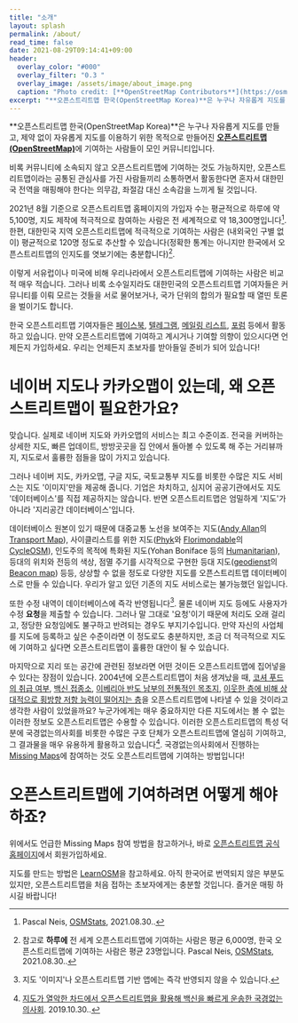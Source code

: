 ```yaml
---
title: "소개"
layout: splash
permalink: /about/
read_time: false
date: 2021-08-29T09:14:41+09:00
header:
  overlay_color: "#000"
  overlay_filter: "0.3 "
  overlay_image: /assets/image/about_image.png
  caption: "Photo credit: [**OpenStreetMap Contributors**](https://osm.org)"
excerpt: "**오픈스트리트맵 한국(OpenStreetMap Korea)**은 누구나 자유롭게 지도를 만들고,  제약 없이 자유롭게 지도를 이용하기 위한 목적으로 만들어진 **오픈스트리트맵(OpenStreetMap)**에 기여하는 사람들이 모인 커뮤니티입니다."
---
```

**오픈스트리트맵 한국(OpenStreetMap Korea)**은 누구나 자유롭게 지도를 만들고,  제약 없이 자유롭게 지도를 이용하기 위한 목적으로 만들어진 [**오픈스트리트맵(OpenStreetMap)**](http://osm.org)에 기여하는 사람들이 모인 커뮤니티입니다.

비록 커뮤니티에 소속되지 않고 오픈스트리트맵에 기여하는 것도 가능하지만, 오픈스트리트맵이라는 공통된 관심사를 가진 사람들끼리 소통하면서 활동한다면 혼자서 대한민국 전역을 매핑해야 한다는 의무감, 좌절감 대신 소속감을 느끼게 될 것입니다.

2021년 8월 기준으로 오픈스트리트맵 홈페이지의 가입자 수는 평균적으로 하루에 약 5,100명, 지도 제작에 적극적으로 참여하는 사람은 전 세계적으로 약 18,300명입니다[^1]. 한편, 대한민국 지역 오픈스트리트맵에 적극적으로 기여하는 사람은 (내외국인 구별 없이) 평균적으로 120명 정도로 추산할 수 있습니다(정확한 통계는 아니지만 한국에서 오픈스트리트맵의 인지도를 엿보기에는 충분합니다)[^2].

이렇게 서유럽이나 미국에 비해 우리나라에서 오픈스트리트맵에 기여하는 사람은 비교적 매우 적습니다. 그러나 비록 소수일지라도 대한민국의 오픈스트리트맵 기여자들은 커뮤니티를 이뤄 모르는 것들을 서로 물어보거나, 국가 단위의 합의가 필요할 때 열띤 토론을 벌이기도 합니다.

한국 오픈스트리트맵 기여자들은 [페이스북](https://facebook.com/groups/osmkorea), [텔레그램](https://t.me/osmKorea), [메일링 리스트](https://lists.openstreetmap.org/listinfo/talk-ko), [포럼](https://forum.openstreetmap.org/viewforum.php?id=95) 등에서 활동하고 있습니다. 만약 오픈스트리트맵에 기여하고 계시거나 기여할 의향이 있으시다면 언제든지 가입하세요. 우리는 언제든지 초보자를 받아들일 준비가 되어 있습니다!

# 네이버 지도나 카카오맵이 있는데, 왜 오픈스트리트맵이 필요한가요?
맞습니다. 실제로 네이버 지도와 카카오맵의 서비스는 최고 수준이죠. 전국을 커버하는 상세한 지도, 빠른 업데이트, 방방곳곳을 집 안에서 돌아볼 수 있도록 해 주는 거리뷰까지, 지도로서 훌륭한 점들을 많이 가지고 있습니다.

그러나 네이버 지도, 카카오맵, 구글 지도, 국토교통부 지도를 비롯한 수많은 지도 서비스는 지도 '이미지'만을 제공해 줍니다. 기업은 차치하고, 심지어 공공기관에서도 지도 '데이터베이스'를 직접 제공하지는 않습니다. 반면 오픈스트리트맵은 엄밀하게 '지도'가 아니라 '지리공간 데이터베이스'입니다.

데이터베이스 원본이 있기 때문에 대중교통 노선을 보여주는 지도([Andy Allan](https://wiki.openstreetmap.org/wiki/User:Gravitystorm)의 [Transport Map](https://wiki.openstreetmap.org/wiki/Transport_Map)), 사이클리스트를 위한 지도([Phyk](https://wiki.openstreetmap.org/wiki/User:Phyks)와 [Florimondable](https://wiki.openstreetmap.org/wiki/User:Florimondable)의 [CycleOSM](https://wiki.openstreetmap.org/wiki/CyclOSM)), 인도주의 목적에 특화된 지도(Yohan Boniface 등의 [Humanitarian](https://wiki.openstreetmap.org/wiki/Humanitarian_map_style)), 등대의 위치와 전등의 색상, 점멸 주기를 시각적으로 구현한 등대 지도([geodienst](https://github.com/geodienst)의 [Beacon map](https://geodienst.github.io/lighthousemap/)) 등등, 상상할 수 없을 정도로 다양한 지도를 오픈스트리트맵 데이터베이스로 만들 수 있습니다. 우리가 알고 있던 기존의 지도 서비스로는 불가능했던 일입니다.

또한 수정 내역이 데이터베이스에 즉각 반영됩니다[^3]. 물론 네이버 지도 등에도 사용자가 수정 **요청**을 제출할 수 있습니다. 그러나 말 그대로 '요청'이기 때문에 처리도 오래 걸리고, 정당한 요청임에도 불구하고 반려되는 경우도 부지기수입니다. 만약 자신의 사업체를 지도에 등록하고 싶은 수준이라면 이 정도로도 충분하지만, 조금 더 적극적으로 지도에 기여하고 싶다면 오픈스트리트맵이 훌륭한 대안이 될 수 있습니다.

마지막으로 지리 또는 공간에 관련된 정보라면 어떤 것이든 오픈스트리트맵에 집어넣을 수 있다는 장점이 있습니다. 2004년에 오픈스트리트맵이 처음 생겨났을 때, [코셔 푸드의 취급 여부](https://wiki.openstreetmap.org/wiki/Key:diet:kosher), [백신 접종소](https://wiki.openstreetmap.org/wiki/Proposed_features/Tag:healthcare%3Dvaccination_centre), [이베리아 반도 남부의 전통적인 목초지](https://wiki.openstreetmap.org/wiki/Proposed_features/Dehesa), [이웃한 층에 비해 상대적으로 횡방향 저항 능력이 떨어지는 층](https://wiki.openstreetmap.org/wiki/Proposed_features/building:soft_storey)을 오픈스트리트맵에 나타낼 수 있을 것이라고 생각한 사람이 있었을까요? 누군가에게는 매우 중요하지만 다른 지도에서는 볼 수 없는 이러한 정보도 오픈스트리트맵은 수용할 수 있습니다. 이러한 오픈스트리트맵의 특성 덕분에 국경없는의사회를 비롯한 수많은 구호 단체가 오픈스트리트맵에 열심히 기여하고, 그 결과물을 매우 유용하게 활용하고 있습니다[^4]. 국경없는의사회에서 진행하는 [Missing Maps](https://msf.or.kr/missingmaps/m/index.html#s4)에 참여하는 것도 오픈스트리트맵에 기여하는 방법입니다!

# 오픈스트리트맵에 기여하려면 어떻게 해야 하죠?
위에서도 언급한 Missing Maps 참여 방법을 참고하거나, 바로 [오픈스트리트맵 공식 홈페이지](https://osm.org)에서 회원가입하세요.

지도를 만드는 방법은 [LearnOSM](https://learnosm.org/ko/)을 참고하세요. 아직 한국어로 번역되지 않은 부분도 있지만, 오픈스트리트맵을 처음 접하는 초보자에게는 충분할 것입니다. 즐거운 매핑 하시길 바랍니다!

[^1]: Pascal Neis, [OSMStats](https://osmstats.neis-one.org/?item=members), 2021.08.30..
[^2]: 참고로 **하루에** 전 세계 오픈스트리트맵에 기여하는 사람은 평균 6,000명, 한국 오픈스트리트맵에 기여하는 사람은 평균 23명입니다. Pascal Neis, [OSMStats](https://osmstats.neis-one.org/?item=countries&country=South%20Korea), 2021.08.30..
[^3]: 지도 '이미지'나 오픈스트리트맵 기반 앱에는 즉각 반영되지 않을 수 있습니다.
[^4]: [지도가 열악한 차드에서 오픈스트리트맵을 활용해 백신을 빠르게 운송한 국경없는의사회](https://storymaps.arcgis.com/stories/cb81725576154ddbbdc5d7120de58a68). 2019.10.30..
